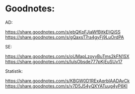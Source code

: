 # Goodnotes:

AD:

https://share.goodnotes.com/s/ebQKpFJjaWfBjtkEljQiSS      
https://share.goodnotes.com/s/gQaxsT7ra4gyFj9LuOrdPA

SE:

https://share.goodnotes.com/s/oUMapLzoyyBuTms2kFN1SX      
https://share.goodnotes.com/s/lulsObsde777pKjEuSUv17

Statistik:

https://share.goodnotes.com/s/KBGW0D1RExAqrblAADAvCk      
https://share.goodnotes.com/s/v7D5J54yQXYATuug4yP6KI
